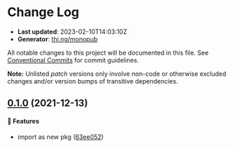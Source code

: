 # Change Log

- **Last updated**: 2023-02-10T14:03:10Z
- **Generator**: [thi.ng/monopub](https://thi.ng/monopub)

All notable changes to this project will be documented in this file.
See [Conventional Commits](https://conventionalcommits.org/) for commit guidelines.

**Note:** Unlisted _patch_ versions only involve non-code or otherwise excluded changes
and/or version bumps of transitive dependencies.

## [0.1.0](https://github.com/thi-ng/umbrella/tree/@thi.ng/distance-transform@0.1.0) (2021-12-13)

#### 🚀 Features

- import as new pkg ([63ee052](https://github.com/thi-ng/umbrella/commit/63ee052))

